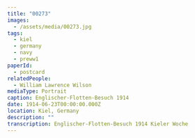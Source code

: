 ```yaml
---
title: "00273"
images:
  - /assets/media/00273.jpg
tags:
  - kiel
  - germany
  - navy
  - preww1
paperId:
  - postcard
relatedPeople:
  - William Lawrence Wilson
mediaType: Portrait
caption: Englischer-Flotten-Besuch 1914
date: 1914-06-23T00:00:00.000Z
location: Kiel, Germany
description: ""
transcription: Englischer-Flotten-Besuch 1914 Kieler Woche
---
```

